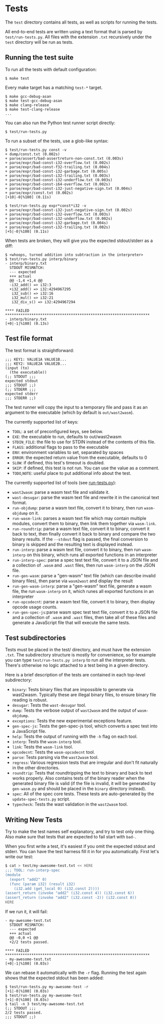 # Tests

The `test` directory contains all tests, as well as scripts for running the
tests.

All end-to-end tests are written using a text format that is parsed by
`test/run-tests.py`. All files with the extension `.txt` recursively under the
`test` directory will be run as tests.

## Running the test suite

To run all the tests with default configuration:

```console
$ make test
```

Every make target has a matching `test-*` target.

```console
$ make gcc-debug-asan
$ make test-gcc-debug-asan
$ make clang-release
$ make test-clang-release
...
```

You can also run the Python test runner script directly:

```console
$ test/run-tests.py
```

To run a subset of the tests, use a glob-like syntax:

```console
$ test/run-tests.py const -v
+ dump/const.txt (0.002s)
+ parse/assert/bad-assertreturn-non-const.txt (0.003s)
+ parse/expr/bad-const-i32-overflow.txt (0.002s)
+ parse/expr/bad-const-f32-trailing.txt (0.004s)
+ parse/expr/bad-const-i32-garbage.txt (0.005s)
+ parse/expr/bad-const-i32-trailing.txt (0.003s)
+ parse/expr/bad-const-i32-underflow.txt (0.003s)
+ parse/expr/bad-const-i64-overflow.txt (0.002s)
+ parse/expr/bad-const-i32-just-negative-sign.txt (0.004s)
+ parse/expr/const.txt (0.002s)
[+10|-0|%100] (0.11s)

$ test/run-tests.py expr*const*i32 -v
+ parse/expr/bad-const-i32-just-negative-sign.txt (0.002s)
+ parse/expr/bad-const-i32-overflow.txt (0.003s)
+ parse/expr/bad-const-i32-underflow.txt (0.002s)
+ parse/expr/bad-const-i32-garbage.txt (0.004s)
+ parse/expr/bad-const-i32-trailing.txt (0.002s)
[+5|-0|%100] (0.11s)
```

When tests are broken, they will give you the expected stdout/stderr as a diff:

```console
$ <whoops, turned addition into subtraction in the interpreter>
$ test/run-tests.py interp/binary
- interp/binary.txt
  STDOUT MISMATCH:
  --- expected
  +++ actual
  @@ -1,4 +1,4 @@
  -i32_add() => i32:3
  +i32_add() => i32:4294967295
   i32_sub() => i32:16
   i32_mul() => i32:21
   i32_div_s() => i32:4294967294

**** FAILED ******************************************************************
- interp/binary.txt
[+0|-1|%100] (0.13s)
```

## Test file format

The test format is straightforward:

```wast
;;; KEY1: VALUE1A VALUE1B...
;;; KEY2: VALUE2A VALUE2B...
(input (to)
  (the executable))
(;; STDOUT ;;;
expected stdout
;;; STDOUT ;;)
(;; STDERR ;;;
expected stderr
;;; STDERR ;;)
```

The test runner will copy the input to a temporary file and pass it as an
argument to the executable (which by default is `out/wast2wasm`).

The currently supported list of keys:

- `TOOL`: a set of preconfigured keys, see below.
- `EXE`: the executable to run, defaults to out/wast2wasm
- `STDIN_FILE`: the file to use for STDIN instead of the contents of this file.
- `FLAGS`: additional flags to pass to the executable
- `ENV`: environment variables to set, separated by spaces
- `ERROR`: the expected return value from the executable, defaults to 0
- `SLOW`: if defined, this test's timeout is doubled.
- `SKIP`: if defined, this test is not run. You can use the value as a comment.
- `TODO`,`NOTE`: useful place to put additional info about the test.

The currently supported list of tools (see
[run-tests.py](https://github.com/WebAssembly/wabt/blob/master/test/run-tests.py#L44)):

- `wast2wasm`: parse a wasm text file and validate it.
- `wast-desugar`: parse the wasm text file and rewrite it in the canonical text
  format.
- `run-objdump`: parse a wasm text file, convert it to binary, then run
  `wasm-objdump` on it.
- `run-wasm-link`: parses a wasm text file which may contain multiple modules,
  convert them to binary, then link them together via `wasm-link`.
- `run-roundtrip`: parse a wasm text file, convert it to binary, convert it
  back to text, then finally convert it back to binary and compare the two
  binary results. If the `--stdout` flag is passed, the final conversion to
  binary is skipped and the resulting text is displayed instead.
- `run-interp`: parse a wasm text file, convert it to binary, then run
  `wasm-interp` on this binary, which runs all exported functions in an
  interpreter
- `run-interp-spec`: parse a spec test text file, convert it to a JSON file and
  a collection of `.wasm` and `.wast` files, then run `wasm-interp` on the JSON
  file.
- `run-gen-wasm`: parse a "gen-wasm" text file (which can describe invalid
  binary files), then parse via `wasm2wast` and display the result
- `run-gen-wasm-interp`: parse a "gen-wasm" text file, generate a wasm file,
  the run `wasm-interp` on it, which runes all exported functions in an
  interpreter
- `run-opcodecnt`: parse a wasm text file, convert it to binary, then display
  opcode usage counts.
- `run-gen-spec-js`:parse wasm spec test text file, convert it to a JSON file
  and a collection of `.wasm` and `.wast` files, then take all of these files
  and generate a JavaScript file that will execute the same tests.

## Test subdirectories

Tests must be placed in the test/ directory, and must have the extension
`.txt`. The subdirectory structure is mostly for convenience, so for example
you can type `test/run-tests.py interp` to run all the interpreter tests.
There's otherwise no logic attached to a test being in a given directory.

Here is a brief description of the tests are contained in each top-level
subdirectory:

- `binary`: Tests binary files that are impossible to generate via wast2wasm.
  Typically these are illegal binary files, to ensure binary file reading is
  robust.
- `desugar`: Tests the `wast-desugar` tool.
- `dump`: Tests the verbose output of `wast2wasm` and the output of
  `wasm-objdump`.
- `exceptions`: Tests the new experimental exceptions feature.
- `gen-spec-js`: Tests the gen-spec-js tool, which converts a spec test into a
  JavaScript file.
- `help`: Tests the output of running with the `-h` flag on each tool.
- `interp`: Tests the `wasm-interp` tool.
- `link`: Tests the `wasm-link` tool.
- `opcodecnt`: Tests the `wasm-opcodecnt` tool.
- `parse`: Tests parsing via the `wast2wasm` tool.
- `regress`: Various regression tests that are irregular and don't fit
  naturally in the other directories.
- `roundtrip`: Tests that roundtripping the text to binary and back to text
  works properly. Also contains tests of the binary reader when the generated
  binary file is valid (if the file is invalid, it will be generated by
  `gen-wasm.py` and should be placed in the `binary` directory instead).
- `spec`: All of the spec core tests. These tests are auto-generated by the
  `update-spec-tests.py` script.
- `typecheck`: Tests the wast validation in the `wast2wasm` tool.

## Writing New Tests

Try to make the test names self explanatory, and try to test only one thing.
Also make sure that tests that are expected to fail start with `bad-`.

When you first write a test, it's easiest if you omit the expected stdout and
stderr. You can have the test harness fill it in for you automatically. First
let's write our test:

```sh
$ cat > test/my-awesome-test.txt << HERE
;;; TOOL: run-interp-spec
(module
  (export "add2" 0)
  (func (param i32) (result i32)
    (i32.add (get_local 0) (i32.const 2))))
(assert_return (invoke "add2" (i32.const 4)) (i32.const 6))
(assert_return (invoke "add2" (i32.const -2)) (i32.const 0))
HERE
```

If we run it, it will fail:

```
- my-awesome-test.txt
  STDOUT MISMATCH:
  --- expected
  +++ actual
  @@ -0,0 +1 @@
  +2/2 tests passed.

**** FAILED ******************************************************************
- my-awesome-test.txt
[+0|-1|%100] (0.03s)
```

We can rebase it automatically with the `-r` flag. Running the test again shows
that the expected stdout has been added:

```console
$ test/run-tests.py my-awesome-test -r
[+1|-0|%100] (0.03s)
$ test/run-tests.py my-awesome-test
[+1|-0|%100] (0.03s)
$ tail -n 3 test/my-awesome-test.txt
(;; STDOUT ;;;
2/2 tests passed.
;;; STDOUT ;;)
```
